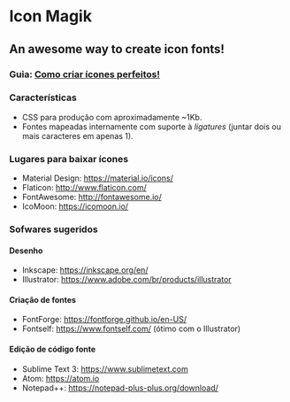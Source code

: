 # Icon Magik
## An awesome way to create icon fonts!

### Guia: [Como criar ícones perfeitos!](https://material.io/guidelines/style/icons.html#icons-product-icons)

### Características
- CSS para produção com aproximadamente ~1Kb.
- Fontes mapeadas internamente com suporte à *ligatures* (juntar dois ou mais caracteres em apenas 1).

### Lugares para baixar ícones

- Material Design: https://material.io/icons/
- Flaticon: http://www.flaticon.com/
- FontAwesome: http://fontawesome.io/
- IcoMoon: https://icomoon.io/

### Sofwares sugeridos

#### Desenho
- Inkscape: https://inkscape.org/en/
- Illustrator: https://www.adobe.com/br/products/illustrator

#### Criação de fontes

- FontForge: https://fontforge.github.io/en-US/
- Fontself: https://www.fontself.com/ (ótimo com o Illustrator)

#### Edição de código fonte

- Sublime Text 3: https://www.sublimetext.com
- Atom: https://atom.io
- Notepad++: https://notepad-plus-plus.org/download/
